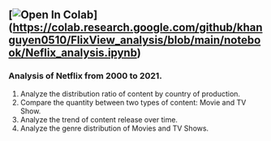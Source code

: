 [![Open In Colab](https://colab.research.google.com/assets/colab-badge.svg)]
(https://colab.research.google.com/github/khanguyen0510/FlixView_analysis/blob/main/notebook/Neflix_analysis.ipynb)
---
### Analysis of Netflix from 2000 to 2021.
1. Analyze the distribution ratio of content by country of production.  
2. Compare the quantity between two types of content: Movie and TV Show.  
3. Analyze the trend of content release over time.  
4. Analyze the genre distribution of Movies and TV Shows.
